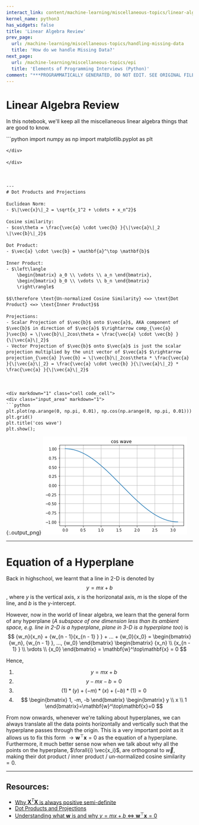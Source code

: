 ```yaml
---
interact_link: content/machine-learning/miscellaneous-topics/linear-algebra-review.ipynb
kernel_name: python3
has_widgets: false
title: 'Linear Algebra Review'
prev_page:
  url: /machine-learning/miscellaneous-topics/handling-missing-data
  title: 'How do we handle Missing Data?'
next_page:
  url: /machine-learning/miscellaneous-topics/epi
  title: 'Elements of Programming Interviews (Python)'
comment: "***PROGRAMMATICALLY GENERATED, DO NOT EDIT. SEE ORIGINAL FILES IN /content***"
---
```



# Linear Algebra Review

In this notebook, we'll keep all the miscellaneous linear algebra things that are good to know.



<div markdown="1" class="cell code_cell">
<div class="input_area" markdown="1">
```python
import numpy as np
import matplotlib.pyplot as plt

```
</div>

</div>



---
# Dot Products and Projections

Euclidean Norm:
- $\|\vec{x}\|_2 = \sqrt{x_1^2 + \cdots + x_n^2}$

Cosine similarity:
- $cos\theta = \frac{\vec{a} \cdot \vec{b} }{\|\vec{a}\|_2 \|\vec{b}\|_2}$

Dot Product:
- $\vec{a} \cdot \vec{b} = \mathbf{a}^\top \mathbf{b}$

Inner Product:
- $\left\langle
    \begin{bmatrix} a_0 \\ \vdots \\ a_n \end{bmatrix},
    \begin{bmatrix} b_0 \\ \vdots \\ b_n \end{bmatrix}
    \right\rangle$
    
$$\therefore \text{Un-normalized Cosine Similarity} <=> \text{Dot Product} <=> \text{Inner Product}$$

Projections:
- Scalar Projection of $\vec{b}$ onto $\vec{a}$, AKA component of $\vec{b}$ in direction of $\vec{a}$ $\rightarrow comp_{\vec{a} }\vec{b} = \|\vec{b}\|_2cos\theta = \frac{\vec{a} \cdot \vec{b} }{\|\vec{a}\|_2}$
- Vector Projection of $\vec{b}$ onto $\vec{a}$ is just the scalar projection multiplied by the unit vector of $\vec{a}$ $\rightarrow projection_{\vec{a} }\vec{b} = \|\vec{b}\|_2cos\theta * \frac{\vec{a} }{\|\vec{a}\|_2} = \frac{\vec{a} \cdot \vec{b} }{\|\vec{a}\|_2} * \frac{\vec{a} }{\|\vec{a}\|_2}$



<div markdown="1" class="cell code_cell">
<div class="input_area" markdown="1">
```python
plt.plot(np.arange(0, np.pi, 0.01), np.cos(np.arange(0, np.pi, 0.01)))
plt.grid()
plt.title('cos wave')
plt.show();

```
</div>

<div class="output_wrapper" markdown="1">
<div class="output_subarea" markdown="1">

{:.output_png}
![png](../../images/machine-learning/miscellaneous-topics/linear-algebra-review_3_0.png)

</div>
</div>
</div>



---
# Equation of a Hyperplane

Back in highschool, we learnt that a line in 2-D is denoted by 
$$
y=mx+b
$$
, where $y$ is the vertical axis, $x$ is the horizonatal axis, $m$ is the slope of the line, and $b$ is the y-intercept.

However, now in the world of linear algebra, we learn that the general form of any hyperplane (*A subspace of one dimension less than its ambient space, e.g. line in 2-D is a hyperplane, plane in 3-D is a hyperplane too*) is 
$$
{w_n}{x_n} + {w_{n - 1}{x_{n - 1} } } + ... + {w_0}{x_0} = 
\begin{bmatrix} {w_n}, {w_{n - 1} }, ..., {w_0} \end{bmatrix}
\begin{bmatrix} {x_n} \\ {x_{n - 1} } \\ \vdots \\ {x_0} \end{bmatrix} = \mathbf{w}^\top\mathbf{x} = 0
$$

Hence,
1. $$y=mx+b$$
2. $$y-mx-b=0$$
3. $$(1)*(y)+(-m)*(x)+(-b)*(1)=0$$
4. $$
\begin{bmatrix} 1, -m, -b \end{bmatrix}
\begin{bmatrix} y \\ x \\ 1 \end{bmatrix}=\mathbf{w}^\top\mathbf{x}=0
$$

From now onwards, whenever we're talking about hyperplanes, we can always translate all the data points horizontally and vertically such that the hyperplane passes through the origin. This is a very important point as it allows us to fix this form $\rightarrow \mathbf{w}^\top\mathbf{x} = 0$ as the equation of a hyperplane. Furthermore, it much better sense now when we talk about why all the points on the hyperplane, $\forall{i} \vec{x_i}$, are orthogonal to $\vec{w}$, making their dot product / inner product / un-normalized cosine similarity $= 0$.



---
## Resources:
- [Why $\mathbf{X}^T \mathbf{X}$ is always positive semi-definite](https://statisticaloddsandends.wordpress.com/2018/01/31/xtx-is-always-positive-semidefinite/)
- [Dot Products and Projections](https://math.oregonstate.edu/home/programs/undergrad/CalculusQuestStudyGuides/vcalc/dotprod/dotprod.html)
- [Understanding what $\mathbf{w}$ is and why $y =mx + b$ <=> $\mathbf{w}^\top\mathbf{x}=0$](https://www.youtube.com/watch?v=3qzWeokRYTA)

